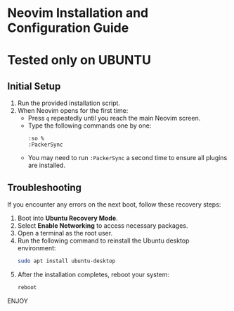 # Neovim Installation and Configuration Guide

# Tested only on UBUNTU

## Initial Setup

1. Run the provided installation script.
2. When Neovim opens for the first time:
   - Press `q` repeatedly until you reach the main Neovim screen.
   - Type the following commands one by one:
     ```vim
     :so %
     :PackerSync
     ```
   - You may need to run `:PackerSync` a second time to ensure all plugins are installed.

## Troubleshooting

If you encounter any errors on the next boot, follow these recovery steps:

1. Boot into **Ubuntu Recovery Mode**.
2. Select **Enable Networking** to access necessary packages.
3. Open a terminal as the root user.
4. Run the following command to reinstall the Ubuntu desktop environment:
   ```bash
   sudo apt install ubuntu-desktop
   ```
5. After the installation completes, reboot your system:
   ```bash
   reboot
   ```

ENJOY
